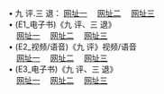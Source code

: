  &#8226; 九 评.三 退：
<a href="http://9921.uk.to/t/" target="_blank">网址一</a>
　<a href="http://w3.x443.pw/v/" target="_blank">网址二</a>
　<a href="http://f2.farted.net:81/tt/" target="_blank">网址三</a>
　<br />
&#8226; (E1_电子书)《九 评、三 退》<br />
　<a href="http://9921.uk.to:81/t/" target="_blank">网址一</a>
　<a href="http://w3.x443.pw/t/" target="_blank">网址二</a>
　<a href="http://f2.farted.net/t/" target="_blank">网址三</a><br />
 &#8226;  (E2_视频/语音)《九 评》视频/语音<br />
　<a href="http://9921.uk.to/v/" target="_blank">网址一</a>
　<a href="http://w3.x443.pw/v/" target="_blank">网址二</a>
　<a href="http://f2.farted.net:81/v/" target="_blank">网址三</a><br />
 &#8226;  (E3_电子书)《九 评、三 退》<br />
　<a href="http://9921.uk.to:81/tt/" target="_blank">网址一</a>
　<a href="http://w3.x443.pw/tt/" target="_blank">网址二</a>
　<a href="http://f2.farted.net/tt/" target="_blank">网址三</a>
